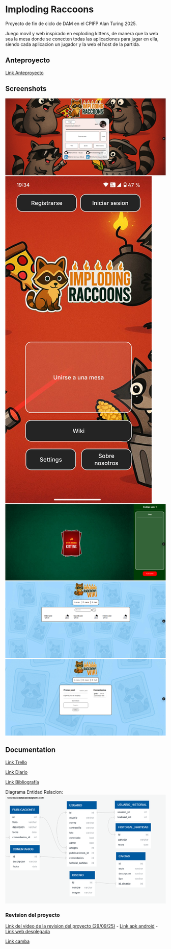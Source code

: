 
# Imploding Raccoons

Proyecto de fin de ciclo de DAM en el CPIFP Alan Turing 2025.

Juego movil y web inspirado en exploding kittens, de manera que la web sea la mesa donde se conecten todas las aplicaciones para jugar en ella, siendo cada aplicacion un jugador y la web el host de la partida.


## Anteproyecto
[Link Anteproyecto](https://docs.google.com/document/d/1dbNNTdb8QzlD5lRAiDT1_BaWJLE6FMgzKpKCUVFwbn4/edit?usp=sharing)

## Screenshots
![menu web](https://raw.githubusercontent.com/Adricarmona/TFG_ImplodingRacoon/refs/heads/main/recursosReadme/menu.png)
![menu movil](https://raw.githubusercontent.com/Adricarmona/TFG_ImplodingRacoon/refs/heads/main/recursosReadme/movilMenu.jpg)
![menu mesa](https://raw.githubusercontent.com/Adricarmona/TFG_ImplodingRacoon/refs/heads/main/recursosReadme/mesa.png)
![wiki](https://raw.githubusercontent.com/Adricarmona/TFG_ImplodingRacoon/refs/heads/main/recursosReadme/wiki.png)
![post wiki](https://raw.githubusercontent.com/Adricarmona/TFG_ImplodingRacoon/refs/heads/main/recursosReadme/post%20wiki.png) 

## Documentation
[Link Trello](https://trello.com/b/0hjXPQi0/imploding-raccoons)

[Link Diario](https://docs.google.com/document/d/1ykSWTH5ng5t6gG1ch_GlARGJf0C_IkZsw6Mv_BXGNj8/edit?usp=sharing)

[Link Bibliografía](https://docs.google.com/document/d/1w_xTWf-9QZqmXfvSSTI0e1SMhiPbspHXHI4B-9iy7jE/edit?usp=sharing)

Diagrama Entidad Relacion:  
![Diagrama_ER](recursosReadme/image.png) 

### Revision del proyecto
[Link del video de la revision del proyecto (29/09/25)](https://drive.google.com/file/d/1wlLvvplchkN1s8ChJj8qEuTx1m5q71qR/view?usp=sharing) -
[Link apk android](https://github.com/Adricarmona/TFG_ImplodingRacoon/blob/511261d4fe836438d188c5890d3ad6c347ff3ded/recursosReadme/app-debug_final.apk) -
[Link web desplegada](https://imploding-racoons.vercel.app/) 

[Link camba](https://www.canva.com/design/DAGqPh8ml8A/f-I0eIjJ8OnQC5dttjoTUQ/view?utm_content=DAGqPh8ml8A&utm_campaign=designshare&utm_medium=link2&utm_source=uniquelinks&utlId=hb1e7c483d1)
